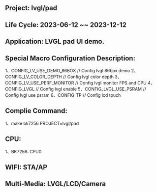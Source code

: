 ## Project: lvgl/pad

## Life Cycle: 2023-06-12 ~~ 2023-12-12

## Application: LVGL pad UI demo.

## Special Macro Configuration Description:
1、CONFIG_LV_USE_DEMO_86BOX	  // Config lvgl 86box demo
2、CONFIG_LV_COLOR_DEPTH      // Config lvgl color depth
3、CONFIG_LV_USE_PERF_MONITOR // Config lvgl monitor FPS and CPU
4、CONFIG_LVGL                // Config lvgl enable
5、CONFIG_LVGL_USE_PSRAM      // Config lvgl use psram
6、CONFIG_TP                  // Config lcd touch

## Complie Command:
1、make bk7256 PROJECT=lvgl/pad

## CPU:
1、BK7256: CPU0

## WIFI: STA/AP

## Multi-Media: LVGL/LCD/Camera

